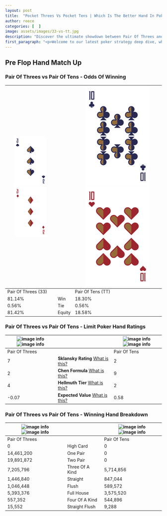```yaml
---
layout: post
title:  "Pocket Threes Vs Pocket Tens | Which Is The Better Hand In Poker? A Complete Guide"
author: reece
categories: [  ]
image: assets/images/33-vs-tt.jpg
description: "Discover the ultimate showdown between Pair Of Threes and Pair Of Tens in poker! Uncover the odds, strategies, and scenarios where one hand triumphs over the other. Get ready to up your poker game with this thrilling analysis."
first_paragraph: "<p>Welcome to our latest poker strategy deep dive, where we're pitting two distinct hands against each other in a high-stakes showdown: Pair Of Threes vs Pair Of Tens.</p><p>In the dynamic world of poker, every decision counts, and knowing which hand holds the upper hand is key to your success at the table.</p><p>In this article, we'll dissect these two hands, explore the scenarios where one dominates the other, and equip you with the knowledge to make strategic choices that can tip the odds in your favor.</p><p>Get ready to unravel the intriguing dynamics of these poker hands and elevate your game to new heights.</p>"
---
```




[comment]: # (sp0)

## Pre Flop Hand Match Up

<div class="table hand-ratings" markdown="1"> 



### Pair Of Threes vs Pair Of Tens - Odds Of Winning


    
| ![image info](assets/images/hand1/3.png) ![image info](assets/images/hand1/3o.png) |  | ![image info](assets/images/hand2/T.png) ![image info](assets/images/hand2/to.png) |
| -------- | -------- | -------- |
| Pair Of Threes (33) |  | Pair Of Tens (TT) |
| 81.14% | Win | 18.30% |
| 0.56% | Tie | 0.56% |
| 81.42% | Equity | 18.58% |




[comment]: # (sp1)



### Pair Of Threes vs Pair Of Tens - Limit Poker Hand Ratings


    
| ![image info](https://www.riverpairs.com/assets/images/hand1/3.png) ![image info](https://www.riverpairs.com/assets/images/hand1/3o.png) |  | ![image info](https://www.riverpairs.com/assets/images/hand2/T.png) ![image info](https://www.riverpairs.com/assets/images/hand2/to.png) |
| -------- | -------- | -------- |
| Pair Of Threes |  | Pair Of Tens |
| 7 | **Sklansky Rating** [What is this?](/sklansky-rating-explained) | 2 |
| 2 | **Chen Formula** [What is this?](/chen-formula-explained) | 9 |
| 4 | **Hellmuth Tier** [What is this?](/Hellmuth-tier-explained) | 2 |
| -0.07 | **Expected Value** [What is this?](/expected-value-explained) | 0.58 |




[comment]: # (sp2)



### Pair Of Threes vs Pair Of Tens - Winning Hand Breakdown


    
| ![image info](https://www.riverpairs.com/assets/images/hand1/3.png) ![image info](https://www.riverpairs.com/assets/images/hand1/3o.png) |  | ![image info](https://www.riverpairs.com/assets/images/hand2/T.png) ![image info](https://www.riverpairs.com/assets/images/hand2/to.png) |
| -------- | -------- | -------- |
| Pair Of Threes |  | Pair Of Tens |
| 0 | High Card | 0 |
| 14,461,200 | One Pair | 0 |
| 19,891,872 | Two Pair | 0 |
| 7,205,796 | Three Of A Kind | 5,714,856 |
| 1,446,840 | Straight | 847,044 |
| 1,046,448 | Flush | 589,572 |
| 5,393,376 | Full House | 3,575,520 |
| 557,352 | Four Of A Kind | 544,896 |
| 15,552 | Straight Flush | 9,288 |




[comment]: # (sp3)



</div>

[comment]: # (sp4)



[comment]: # (sp5)

